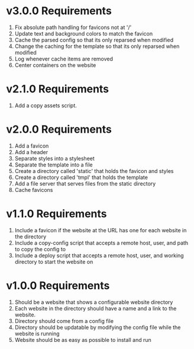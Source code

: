 # v3.0.0 Requirements

1. Fix absolute path handling for favicons not at '/'
2. Update text and background colors to match the favicon
3. Cache the parsed config so that its only reparsed when modified
4. Change the caching for the template so that its only reparsed when modified
5. Log whenever cache items are removed
6. Center containers on the website

# v2.1.0 Requirements

1. Add a copy assets script.

# v2.0.0 Requirements

1. Add a favicon
2. Add a header
3. Separate styles into a stylesheet
4. Separate the template into a file
5. Create a directory called 'static' that holds the favicon and styles
6. Create a directory called 'tmpl' that holds the template
7. Add a file server that serves files from the static directory
8. Cache favicons

# v1.1.0 Requirements
1. Include a favicon if the website at the URL has one for each website in the
   directory
2. Include a copy-config script that accepts a remote host, user, and path to
   copy the config to
3. Include a deploy script that accepts a remote host, user, and working
   directory to start the website on

# v1.0.0 Requirements

1. Should be a website that shows a configurable website directory
2. Each website in the directory should have a name and a link to the website.
3. Directory should come from a config file
4. Directory should be updatable by modifying the config file while the website
   is running
5. Website should be as easy as possible to install and run
